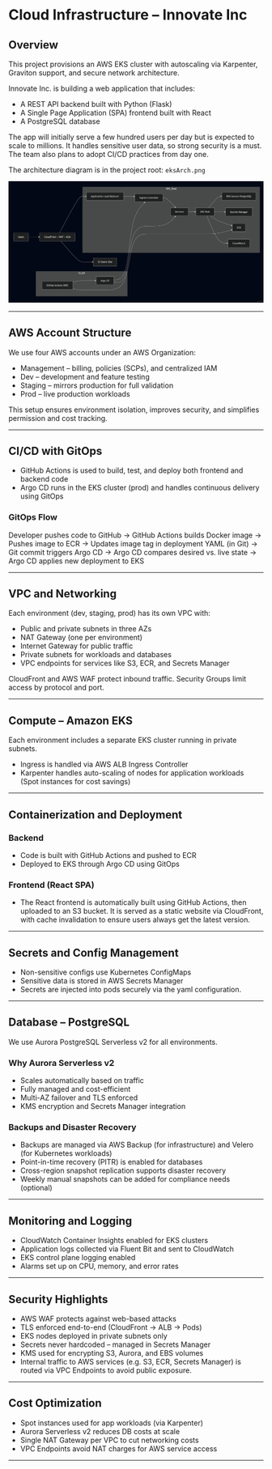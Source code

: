 # Cloud Infrastructure – Innovate Inc

## Overview

This project provisions an AWS EKS cluster with autoscaling via Karpenter, Graviton support, and secure network architecture.

Innovate Inc. is building a web application that includes:

- A REST API backend built with Python (Flask)
- A Single Page Application (SPA) frontend built with React
- A PostgreSQL database

The app will initially serve a few hundred users per day but is expected to scale to millions. It handles sensitive user data, so strong security is a must. The team also plans to adopt CI/CD practices from day one.

The architecture diagram is in the project root: `eksArch.png`

![EKS Architecture](eksArch.png)

---

## AWS Account Structure

We use four AWS accounts under an AWS Organization:

- Management – billing, policies (SCPs), and centralized IAM
- Dev – development and feature testing
- Staging – mirrors production for full validation
- Prod – live production workloads

This setup ensures environment isolation, improves security, and simplifies permission and cost tracking.

---

## CI/CD with GitOps

- GitHub Actions is used to build, test, and deploy both frontend and backend code
- Argo CD runs in the EKS cluster (prod) and handles continuous delivery using GitOps

### GitOps Flow

Developer pushes code to GitHub → GitHub Actions builds Docker image → Pushes image to ECR → Updates image tag in deployment YAML (in Git) → Git commit triggers Argo CD → Argo CD compares desired vs. live state → Argo CD applies new deployment to EKS

---

## VPC and Networking

Each environment (dev, staging, prod) has its own VPC with:

- Public and private subnets in three AZs
- NAT Gateway (one per environment)
- Internet Gateway for public traffic
- Private subnets for workloads and databases
- VPC endpoints for services like S3, ECR, and Secrets Manager

CloudFront and AWS WAF protect inbound traffic. Security Groups limit access by protocol and port.

---

## Compute – Amazon EKS

Each environment includes a separate EKS cluster running in private subnets.

- Ingress is handled via AWS ALB Ingress Controller
- Karpenter handles auto-scaling of nodes for application workloads (Spot instances for cost savings)

---

## Containerization and Deployment

### Backend

- Code is built with GitHub Actions and pushed to ECR
- Deployed to EKS through Argo CD using GitOps

### Frontend (React SPA)

- The React frontend is automatically built using GitHub Actions, then uploaded to an S3 bucket.
It is served as a static website via CloudFront, with cache invalidation to ensure users always get the latest version.

---

## Secrets and Config Management

- Non-sensitive configs use Kubernetes ConfigMaps
- Sensitive data is stored in AWS Secrets Manager
- Secrets are injected into pods securely via the yaml configuration. 

---

## Database – PostgreSQL

We use Aurora PostgreSQL Serverless v2 for all environments.

### Why Aurora Serverless v2

- Scales automatically based on traffic
- Fully managed and cost-efficient
- Multi-AZ failover and TLS enforced
- KMS encryption and Secrets Manager integration

### Backups and Disaster Recovery

- Backups are managed via AWS Backup (for infrastructure) and Velero (for Kubernetes workloads)
- Point-in-time recovery (PITR) is enabled for databases
- Cross-region snapshot replication supports disaster recovery
- Weekly manual snapshots can be added for compliance needs (optional)

---

## Monitoring and Logging

- CloudWatch Container Insights enabled for EKS clusters
- Application logs collected via Fluent Bit and sent to CloudWatch
- EKS control plane logging enabled
- Alarms set up on CPU, memory, and error rates

---

## Security Highlights

- AWS WAF protects against web-based attacks
- TLS enforced end-to-end (CloudFront → ALB → Pods)
- EKS nodes deployed in private subnets only
- Secrets never hardcoded – managed in Secrets Manager
- KMS used for encrypting S3, Aurora, and EBS volumes
- Internal traffic to AWS services (e.g. S3, ECR, Secrets Manager) is routed via VPC Endpoints to avoid public exposure.

---

## Cost Optimization

- Spot instances used for app workloads (via Karpenter)
- Aurora Serverless v2 reduces DB costs at scale
- Single NAT Gateway per VPC to cut networking costs
- VPC Endpoints avoid NAT charges for AWS service access

---